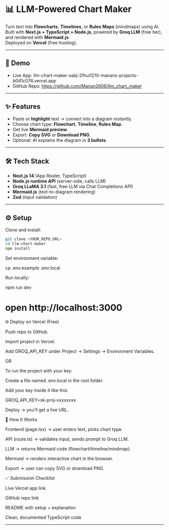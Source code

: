 # 📊 LLM-Powered Chart Maker

Turn text into **Flowcharts**, **Timelines**, or **Rules Maps** (mindmaps) using AI.  
Built with **Next.js + TypeScript + Node.js**, powered by **Groq LLM** (free tier), and rendered with **Mermaid.js**.  
Deployed on **Vercel** (free hosting).

---

## 🚀 Demo

- Live App: llm-chart-maker-xabj-2fhui1210-manans-projects-b041c076.vercel.app
- GitHub Repo: https://github.com/Manan2606/llm_chart_maker

---

## ✨ Features

- Paste or **highlight** text → convert into a diagram instantly.
- Choose chart type: **Flowchart**, **Timeline**, **Rules Map**.
- Get live **Mermaid preview**.
- Export: **Copy SVG** or **Download PNG**.
- Optional: AI explains the diagram in **3 bullets**.

---

## 🛠 Tech Stack

- **Next.js 14** (App Router, TypeScript)
- **Node.js runtime API** (server-side, calls LLM)
- **Groq LLaMA 3.1** (fast, free LLM via Chat Completions API)
- **Mermaid.js** (text-to-diagram rendering)
- **Zod** (input validation)

---

## ⚙️ Setup

Clone and install:

```bash
git clone <YOUR_REPO_URL>
cd llm-chart-maker
npm install
```

Set environment variable:

cp .env.example .env.local

Run locally:

npm run dev

# open http://localhost:3000

🌐 Deploy on Vercel (Free)

Push repo to GitHub.

Import project in Vercel.

Add GROQ_API_KEY under Project → Settings → Environment Variables.

OR

To run the project with your key:

Create a file named .env.local in the root folder.

Add your key inside it like this:

GROQ_API_KEY=sk-proj-xxxxxxxx

Deploy → you’ll get a live URL.

🧠 How It Works

Frontend (page.tsx) → user enters text, picks chart type.

API (route.ts) → validates input, sends prompt to Groq LLM.

LLM → returns Mermaid code (flowchart/timeline/mindmap).

Mermaid → renders interactive chart in the browser.

Export → user can copy SVG or download PNG.

✅ Submission Checklist

Live Vercel app link

GitHub repo link

README with setup + explanation

Clean, documented TypeScript code

---
